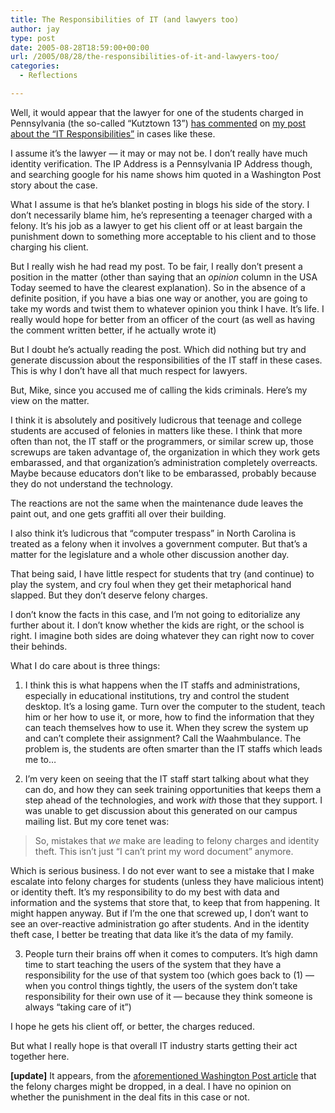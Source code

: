 ```yaml
---
title: The Responsibilities of IT (and lawyers too)
author: jay
type: post
date: 2005-08-28T18:59:00+00:00
url: /2005/08/28/the-responsibilities-of-it-and-lawyers-too/
categories:
  - Reflections

---
```

Well, it would appear that the lawyer for one of the students charged in Pennsylvania (the so-called “Kutztown 13”) [has commented][1] on [my post about the “IT Responsibilities”][2] in cases like these.

I assume it’s the lawyer — it may or may not be. I don’t really have much identity verification. The IP Address is a Pennsylvania IP Address though, and searching google for his name shows him quoted in a Washington Post story about the case.

What I assume is that he’s blanket posting in blogs his side of the story. I don’t necessarily blame him, he’s representing a teenager charged with a felony. It’s his job as a lawyer to get his client off or at least bargain the punishment down to something more acceptable to his client and to those charging his client.

But I really wish he had read my post. To be fair, I really don’t present a position in the matter (other than saying that an _opinion_ column in the USA Today seemed to have the clearest explanation). So in the absence of a definite position, if you have a bias one way or another, you are going to take my words and twist them to whatever opinion you think I have. It’s life. I really would hope for better from an officer of the court (as well as having the comment written better, if he actually wrote it)

But I doubt he’s actually reading the post. Which did nothing but try and generate discussion about the responsibilities of the IT staff in these cases. This is why I don’t have all that much respect for lawyers.

But, Mike, since you accused me of calling the kids criminals. Here’s my view on the matter.

I think it is absolutely and positively ludicrous that teenage and college students are accused of felonies in matters like these. I think that more often than not, the IT staff or the programmers, or similar screw up, those screwups are taken advantage of, the organization in which they work gets embarassed, and that organization’s administration completely overreacts. Maybe because educators don’t like to be embarassed, probably because they do not understand the technology.

The reactions are not the same when the maintenance dude leaves the paint out, and one gets graffiti all over their building.

I also think it’s ludicrous that “computer trespass” in North Carolina is treated as a felony when it involves a government computer. But that’s a matter for the legislature and a whole other discussion another day.

That being said, I have little respect for students that try (and continue) to play the system, and cry foul when they get their metaphorical hand slapped. But they don’t deserve felony charges.

I don’t know the facts in this case, and I’m not going to editorialize any further about it. I don’t know whether the kids are right, or the school is right. I imagine both sides are doing whatever they can right now to cover their behinds.

What I do care about is three things:

1) I think this is what happens when the IT staffs and administrations, especially in educational institutions, try and control the student desktop. It’s a losing game. Turn over the computer to the student, teach him or her how to use it, or more, how to find the information that they can teach themselves how to use it. When they screw the system up and can’t complete their assignment? Call the Waahmbulance. The problem is, the students are often smarter than the IT staffs which leads me to…

2) I’m very keen on seeing that the IT staff start talking about what they can do, and how they can seek training opportunities that keeps them a step ahead of the technologies, and work _with_ those that they support. I was unable to get discussion about this generated on our campus mailing list. But my core tenet was:

> So, mistakes that _we_ make are leading to felony charges and identity theft. This isn’t just “I can’t print my word document” anymore.

Which is serious business. I do not ever want to see a mistake that I make escalate into felony charges for students (unless they have malicious intent) or identity theft. It’s my responsibility to do my best with data and information and the systems that store that, to keep that from happening. It might happen anyway. But if I’m the one that screwed up, I don’t want to see an over-reactive administration go after students. And in the identity theft case, I better be treating that data like it’s the data of my family.

3) People turn their brains off when it comes to computers. It’s high damn time to start teaching the users of the system that they have a responsibility for the use of that system too (which goes back to (1) — when you control things tightly, the users of the system don’t take responsibility for their own use of it — because they think someone is always “taking care of it”)

I hope he gets his client off, or better, the charges reduced.

But what I really hope is that overall IT industry starts getting their act together here.

**[update]** It appears, from the [aforementioned Washington Post article][3] that the felony charges might be dropped, in a deal. I have no opinion on whether the punishment in the deal fits in this case or not.

 [1]: //people.engr.ncsu.edu/jayoung/site/viewcomment/5f248c249e3808cc567aac0908a362b9"
 [2]: //people.engr.ncsu.edu/jayoung/site/pages/-1b2b3c0e909052e59b8676b2ff9c4016"
 [3]: //www.washingtonpost.com/wp-dyn/content/article/2005/08/26/AR2005082600451.html"
